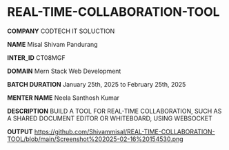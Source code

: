 # REAL-TIME-COLLABORATION-TOOL

**COMPANY** CODTECH IT SOLUCTION

**NAME** Misal Shivam Pandurang

**INTER_ID** CT08MGF

**DOMAIN** Mern Stack Web Development

**BATCH DURATION** January 25th, 2025 to February 25th, 2025

**MENTER NAME** Neela Santhosh Kumar

**DESCRIPTION** BUILD A TOOL FOR REAL-TIME
COLLABORATION, SUCH AS A SHARED
DOCUMENT EDITOR OR WHITEBOARD,
USING WEBSOCKET

**OUTPUT** https://github.com/Shivammisal/REAL-TIME-COLLABORATION-TOOL/blob/main/Screenshot%202025-02-16%20154530.png
